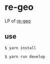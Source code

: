 # re-geo

LP of [re-geo](https://github.com/sadnessOjisan/re-geo)

## use

```
$ yarn install

$ yarn run develop
```
